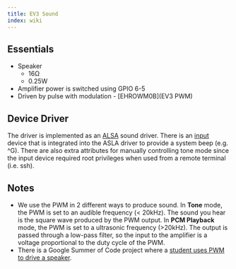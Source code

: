 ```yaml
---
title: EV3 Sound
index: wiki
---
```


## Essentials
* Speaker
    * 16&#8486;
    * 0.25W
* Amplifier power is switched using GPIO 6-5
* Driven by pulse with modulation - [EHROWM0B](EV3 PWM)

## Device Driver
The driver is implemented as an [ALSA](https://www.kernel.org/doc/Documentation/sound/alsa/) sound driver. There is an [input](https://www.kernel.org/doc/Documentation/input/input.txt) device that is integrated into the ASLA driver to provide a system beep (e.g. ^G). There are also extra attributes for manually controlling tone mode since the input device required root privileges when used from a remote terminal (i.e. ssh).

## Notes
* We use the PWM in 2 different ways to produce sound. In __Tone__ mode, the PWM is set to an audible frequency (&lt; 20kHz). The sound you hear is the square wave produced by the PWM output. In __PCM Playback__ mode, the PWM is set to a ultrasonic frequency (&gt;20kHz). The output is passed through a low-pass filter, so the input to the amplifier is a voltage proportional to the duty cycle of the PWM.
* There is a Google Summer of Code project where a [student uses PWM to drive a speaker](http://elinux.org/BeagleBoard/GSoC/2010_Projects/Pulse_Width_Modulation).
